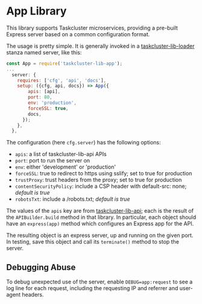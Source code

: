 # App Library

This library supports Taskcluster microservices, providing a pre-built Express
server based on a common configuration format.

The usage is pretty simple.  It is generally invoked in a
[taskcluster-lib-loader](../loader)
stanza named server, like this:

```js
const App = require('taskcluster-lib-app');
...
  server: {
    requires: ['cfg', 'api', 'docs'],
    setup: ({cfg, api, docs}) => App({
        apis: [api],
        port: 80,
        env: 'production',
        forceSSL: true,
        docs,
      });
    },
  },
```

The configuration (here `cfg.server`) has the following options:

 * `apis`: a list of taskcluster-lib-api APIs
 * `port`: port to run the server on
 * `env`: either 'development' or 'production'
 * `forceSSL`: true to redirect to https using sslify; set to true for production
 * `trustProxy`: trust headers from the proxy; set to true for production
 * `contentSecurityPolicy`: include a CSP header with default-src: none; *default is true*
 * `robotsTxt`: include a /robots.txt; *default is true*

The values of the `apis` key are from
[taskcluster-lib-api](../api); each
is the result of the `APIBuilder.build` method in that library. In particular,
each object should have an `express(app)` method which configures an Express
app for the API.

The resulting object is an express server, up and running on the given port.
In testing, save this object and call its `terminate()` method to stop the
server.

## Debugging Abuse

To debug unexpected use of the server, enable `DEBUG=app:request` to see a log
line for each request, including the requesting IP and referrer and user-agent
headers.
